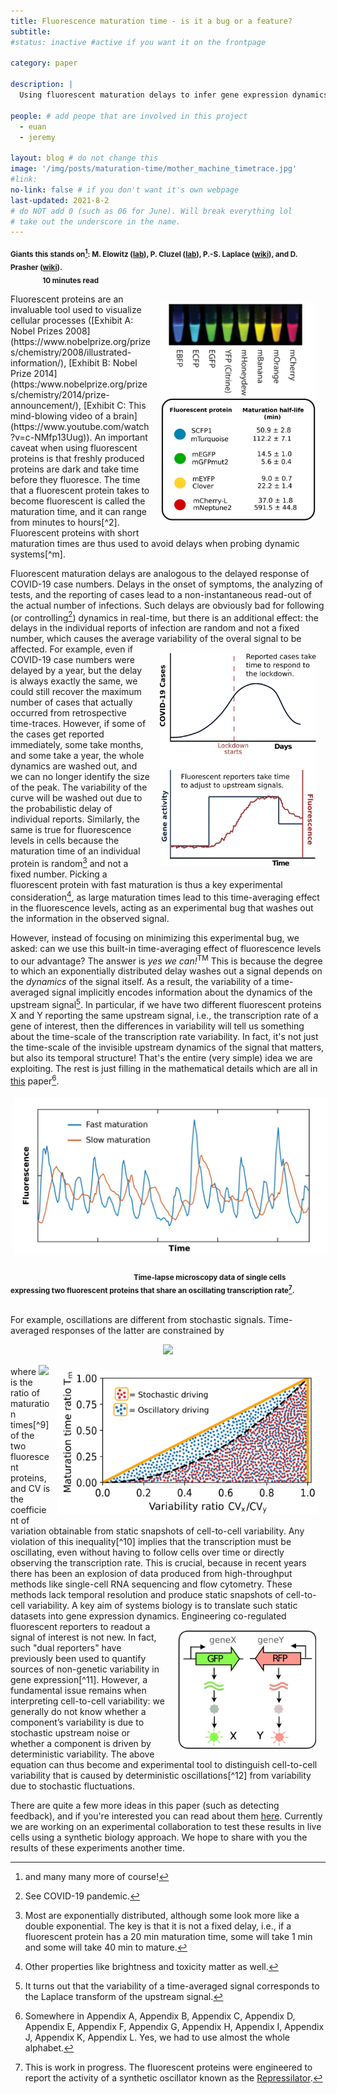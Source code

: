 ```yaml
---
title: Fluorescence maturation time - is it a bug or a feature?
subtitle: 
#status: inactive #active if you want it on the frontpage

category: paper

description: |
  Using fluorescent maturation delays to infer gene expression dynamics from static snapshots of cell-to-cell variability.

people: # add peope that are involved in this project
  - euan
  - jeremy

layout: blog # do not change this
image: '/img/posts/maturation-time/mother_machine_timetrace.jpg'
#link:
no-link: false # if you don't want it's own webpage
last-updated: 2021-8-2
# do NOT add 0 (such as 06 for June). Will break everything lol
# take out the underscore in the name.
---
```



<sub><b>Giants this stands on[^1]:
M. Elowitz ([lab](https://www.elowitz.caltech.edu/)), P. Cluzel ([lab](https://cluzel.fas.harvard.edu/)), P.-S. Laplace ([wiki](https://en.wikipedia.org/wiki/Pierre-Simon_Laplace)), and D. Prasher ([wiki](https://en.wikipedia.org/wiki/Douglas_Prasher)).</b></sub>  &nbsp;&nbsp;&nbsp;&nbsp;&nbsp;&nbsp;&nbsp;&nbsp;&nbsp;&nbsp;&nbsp;&nbsp;&nbsp;&nbsp;&nbsp;&nbsp;&nbsp;&nbsp;&nbsp;&nbsp;&nbsp;&nbsp;
&nbsp;&nbsp;&nbsp;&nbsp;&nbsp;&nbsp;&nbsp;&nbsp;&nbsp;&nbsp;&nbsp;&nbsp;&nbsp;&nbsp;&nbsp;&nbsp;&nbsp;&nbsp;&nbsp;&nbsp;&nbsp;&nbsp;
&nbsp;&nbsp;&nbsp;&nbsp;&nbsp;&nbsp;&nbsp;&nbsp;&nbsp;&nbsp;&nbsp;&nbsp;&nbsp;&nbsp;&nbsp;&nbsp;&nbsp;&nbsp;&nbsp;&nbsp;&nbsp;&nbsp;&nbsp;
&nbsp;&nbsp;&nbsp;&nbsp;&nbsp;&nbsp;&nbsp;&nbsp;&nbsp;&nbsp;&nbsp;&nbsp;&nbsp;&nbsp;&nbsp;&nbsp;&nbsp;&nbsp;&nbsp;&nbsp;&nbsp;&nbsp;&nbsp;&nbsp;&nbsp;
&nbsp;&nbsp;&nbsp;&nbsp;&nbsp;&nbsp;&nbsp;&nbsp;&nbsp;&nbsp;&nbsp;&nbsp;&nbsp;<sub><b>10 minutes read </b></sub>



 

[^1]: and many many more of course! 



<img src="/img/posts/maturation-time/FPs.jpg" alt="idp" width="250px" align="right" style="padding:15px;">
Fluorescent proteins are an invaluable tool used to visualize cellular processes ([Exhibit A: Nobel Prizes 2008](https://www.nobelprize.org/prizes/chemistry/2008/illustrated-information/), [Exhibit B: Nobel Prize 2014](https:/www.nobelprize.org/prizes/chemistry/2014/prize-announcement/), [Exhibit C: This mind-blowing video of a brain](https://www.youtube.com/watch?v=c-NMfp13Uug)).
An important caveat when using fluorescent proteins is that freshly produced proteins are dark and take time before they fluoresce. The time that a fluorescent protein takes to become fluorescent is called the maturation time, and it can range from minutes to hours[^2].  Fluorescent proteins with short maturation times are thus used to avoid delays when probing dynamic systems[^m].



[^2]: This is a fascinating and complex process in [itself](https://link.springer.com/article/10.1007/s00216-008-2425-x#Sec3). 
[^m]: The figure on the right is taken from this great [post](http://book.bionumbers.org/what-is-the-maturation-time-for-fluorescent-proteins/) on fluorescent maturation times. 

Fluorescent maturation delays are analogous to the delayed response of COVID-19 case numbers. Delays in the onset of symptoms, the analyzing of tests, and the reporting of cases lead to a non-instantaneous read-out of the actual number of infections. Such delays are obviously bad for following (or controlling[^4]) dynamics in real-time, but there is an additional effect: the delays in the individual reports of infection are random and not a fixed number, which causes the average variability of the overal signal to be affected. <img src="/img/posts/maturation-time/COVID.jpg" alt="idp" width="250px" align="right" style="padding:15px;"> For example, even if COVID-19 case numbers were delayed by a year, but the delay is always exactly the same, we could still recover the maximum number of cases that actually occurred from retrospective time-traces. However, if some of the cases get reported immediately, some take months, and some take a year, the whole dynamics are washed out, and we can no longer identify the size of the peak. The variability of the curve will be washed out due to the probabilistic delay of individual reports. Similarly, the same is true for fluorescence levels in cells because the maturation time of an individual protein is random[^5] and not a fixed number. Picking a fluorescent protein with fast maturation is thus a key experimental consideration[^6], as large maturation times lead to this time-averaging effect in the fluorescence levels, acting as an experimental bug that washes out the information in the observed signal.


[^4]: See COVID-19 pandemic.
[^5]: Most are exponentially distributed, although some look more like a double exponential. The key is that it is not a fixed delay, i.e., if a fluorescent protein has a 20 min maturation time, some will take 1 min and some will take 40 min to mature.
[^6]:Other properties like brightness and toxicity matter as well.


However, instead of focusing on minimizing this experimental bug, we asked: can we use this built-in time-averaging effect of fluorescence levels to our advantage? The answer is *yes we can!*<sup>TM</sup> This is because the degree to which an exponentially distributed delay washes out a signal depends on the *dynamics* of the signal itself. As a result, the variability of a time-averaged signal implicitly encodes information about the dynamics of the upstream signal[^7]. 
In particular, if we have two different fluorescent proteins X and Y reporting the same upstream signal, i.e., the transcription rate of a gene of interest, then the differences in variability will tell us something about the time-scale of the transcription rate variability. In fact, it's not just the time-scale of the invisible upstream dynamics of the signal that matters, but also its temporal structure! That's the entire (very simple) idea we are exploiting. The rest is just filling in the mathematical details which are all in [this](https://journals.aps.org/pre/abstract/10.1103/PhysRevE.104.044406) paper[^8].

<p align="center">
<img src="/img/posts/maturation-time/mother_machine_timetrace.jpg" alt="idp" width="600px" style="padding:5px;">
</p>

&nbsp;&nbsp;&nbsp;&nbsp;&nbsp;&nbsp;&nbsp;&nbsp;&nbsp;&nbsp;&nbsp;&nbsp;&nbsp;&nbsp;&nbsp;&nbsp; 
&nbsp;&nbsp;&nbsp;&nbsp;&nbsp;&nbsp;&nbsp;&nbsp;&nbsp;&nbsp;&nbsp;&nbsp;&nbsp;&nbsp;&nbsp;&nbsp;
&nbsp;&nbsp;&nbsp;&nbsp;&nbsp;&nbsp;&nbsp;&nbsp;&nbsp;&nbsp;&nbsp;&nbsp;&nbsp;&nbsp;&nbsp;&nbsp;<sub><b>Time-lapse microscopy data of single cells expressing two fluorescent proteins that share an oscillating transcription rate[^r]. </b></sub>

[^r]: This is work in progress. The fluorescent proteins were engineered to report the activity of a synthetic oscillator known as the   [Repressilator](https://www.nature.com/articles/nature19841).
[^7]: It turns out that the variability of a time-averaged signal corresponds to the Laplace transform of the upstream signal.
[^8]: Somewhere in Appendix A, Appendix B, Appendix C, Appendix D, Appendix E, Appendix F, Appendix G, Appendix H, Appendix I, Appendix J, Appendix K, Appendix L. Yes, we had to use almost the whole alphabet.





<br /> For example, oscillations are different from stochastic signals.  Time-averaged responses of the latter are constrained by
<p align="center">
<img src="https://render.githubusercontent.com/render/math?math=T_{m} \leq \frac{CV_{x}}{CV_{y}}," width="110">
</p>

<img src="/img/posts/maturation-time/Oscillation_bound.jpg" alt="idp" width="420px" align="right" style="padding:10px;">
where <img src="https://render.githubusercontent.com/render/math?math=T_{m} := \tau_{mat,y}/\tau_{mat,x}"> is the ratio of maturation times[^9] of the two fluorescent proteins, and CV is the coefficient of variation obtainable from static snapshots of cell-to-cell variability. Any violation of this inequality[^10] implies that the transcription must be oscillating, even without having to follow cells over time or directly observing the transcription rate. This is crucial, because in recent years there has been an explosion of data produced from high-throughput methods like single-cell RNA sequencing and flow cytometry. These methods lack temporal resolution and produce static snapshots of cell-to-cell variability. A key aim of systems biology is to translate such static datasets into gene expression dynamics.

[^9]: Maturation times have recently been precisely measured thanks to amazing [work](https://www.nature.com/articles/nmeth.4509) from the Cluzel lab, with all their data publicly available.
[^10]: We derive constraints on whole classes of systems so as to make few assumptions that can be tested. Here our classes are defined by co-regulation and exponential maturation kinetics.

<img src="/img/posts/maturation-time/Circuit.jpg" alt="idp" width="225px" align="right" style="padding:15px;">
Engineering co-regulated fluorescent reporters to readout a signal of interest is not new. In fact, such "dual reporters" have previously been used to quantify sources of non-genetic variability in gene expression[^11]. However, a fundamental issue remains when interpreting cell-to-cell variability: we generally do not know whether a component’s variability is due to stochastic upstream noise or whether a component is driven by deterministic variability. The above equation can thus become and experimental tool to distinguish cell-to-cell variability that is caused by deterministic oscillations[^12] from variability due to stochastic fluctuations. 

[^11]: Credit for this brilliant idea goes to Michael Elowitz who first used identical co-regulated reporters just like "identical twins" to quantify sources of variability in [cells](https://www.science.org/doi/10.1126/science.1070919).
[^12]: There are no truly deterministic oscillations in cells. Every signal will be to some extent stochastic, but we can still define signals as oscillatory if their stochasticity is not so strong as to wash out the periodicity of an oscillatory signal.

There are quite a few more ideas in this paper (such as detecting feedback), and if you're interested you can read about them [here](https://arxiv.org/abs/2109.00392). Currently we are working on an experimental collaboration to test these results in live cells using a synthetic biology approach. We hope to share with you the results of these experiments another time.




